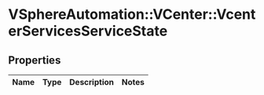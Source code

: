 # VSphereAutomation::VCenter::VcenterServicesServiceState

## Properties
Name | Type | Description | Notes
------------ | ------------- | ------------- | -------------


